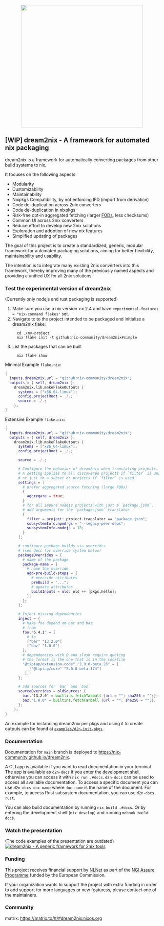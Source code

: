 <p align="center">
<img width="400" src="https://gist.githubusercontent.com/DavHau/755fed3774e89c0b9b8953a0a25309fa/raw/e2a12a60ae49aa5eb11b42775abdd1652dbe63c0/dream2nix-01.png">
</p>

## [WIP] dream2nix - A framework for automated nix packaging

dream2nix is a framework for automatically converting packages from other build systems to nix.

It focuses on the following aspects:

- Modularity
- Customizability
- Maintainability
- Nixpkgs Compatibility, by not enforcing IFD (import from derivation)
- Code de-duplication across 2nix converters
- Code de-duplication in nixpkgs
- Risk-free opt-in aggregated fetching (larger [FODs](https://nixos.wiki/wiki/Glossary), less checksums)
- Common UI across 2nix converters
- Reduce effort to develop new 2nix solutions
- Exploration and adoption of new nix features
- Simplified updating of packages

The goal of this project is to create a standardized, generic, modular framework for automated packaging solutions, aiming for better flexibility, maintainability and usability.

The intention is to integrate many existing 2nix converters into this framework, thereby improving many of the previously named aspects and providing a unified UX for all 2nix solutions.

### Test the experimental version of dream2nix

(Currently only nodejs and rust packaging is supported)

1. Make sure you use a nix version >= 2.4 and have `experimental-features = "nix-command flakes"` set.
1. Navigate to to the project intended to be packaged and initialize a dream2nix flake:
    ```command
      cd ./my-project
      nix flake init -t github:nix-community/dream2nix#simple
    ```
1. List the packages that can be built
    ```command
      nix flake show
    ```


Minimal Example `flake.nix`:
```nix
{
  inputs.dream2nix.url = "github:nix-community/dream2nix";
  outputs = { self, dream2nix }:
    dream2nix.lib.makeFlakeOutputs {
      systems = ["x86_64-linux"];
      config.projectRoot = ./.;
      source = ./.;
    };
}
```

Extensive Example `flake.nix`:
```nix
{
  inputs.dream2nix.url = "github:nix-community/dream2nix";
  outputs = { self, dream2nix }:
    dream2nix.lib.makeFlakeOutputs {
      systems = ["x86_64-linux"];
      config.projectRoot = ./.;

      source = ./.;

      # Configure the behavior of dream2nix when translating projects.
      # A setting applies to all discovered projects if `filter` is unset,
      # or just to a subset or projects if `filter` is used.
      settings = [
        # prefer aggregated source fetching (large FODs)
        {
          aggregate = true;
        }
        # for all impure nodejs projects with just a `package.json`,
        # add arguments for the `package-json` translator
        {
          filter = project: project.translator == "package-json";
          subsystemInfo.npmArgs = "--legacy-peer-deps";
          subsystemInfo.nodejs = 18;
        }
      ];

      # configure package builds via overrides
      # (see docs for override system below)
      packageOverrides = {
        # name of the package
        package-name = {
          # name the override
          add-pre-build-steps = {
            # override attributes
            preBuild = "...";
            # update attributes
            buildInputs = old: old ++ [pkgs.hello];
          };
        };
      };

      # Inject missing dependencies
      inject = {
        # Make foo depend on bar and baz
        # from
        foo."6.4.1" = [
          # to
          ["bar" "13.2.0"]
          ["baz" "1.0.0"]
        ];
        # dependencies with @ and slash require quoting
        # the format is the one that is in the lockfile
        "@tiptap/extension-code"."2.0.0-beta.26" = [
           ["@tiptap/core" "2.0.0-beta.174"]
         ];
      };

      # add sources for `bar` and `baz`
      sourceOverrides = oldSources: {
        bar."13.2.0" = builtins.fetchTarball {url = ""; sha256 = "";};
        baz."1.0.0" = builtins.fetchTarball {url = ""; sha256 = "";};
      };
    };
}
```

An example for instancing dream2nix per pkgs and using it to create outputs can be found at [`examples/d2n-init-pkgs`](./examples/d2n-init-pkgs/flake.nix).

### Documentation

Documentation for `main` branch is deployed to https://nix-community.github.io/dream2nix.

A CLI app is available if you want to read documentation in your terminal.
The app is available as `d2n-docs` if you enter the development shell, otherwise you can access it with `nix run .#docs`.
`d2n-docs` can be used to access all available documentation.
To access a specific document you can use `d2n-docs doc-name` where `doc-name` is the name of the document.
For example, to access Rust subsystem documentation, you can use `d2n-docs rust`.

You can also build documentation by running `nix build .#docs`.
Or by entering the development shell (`nix develop`) and running `mdbook build docs`.

### Watch the presentation

(The code examples of the presentation are outdated)
[![dream2nix - A generic framework for 2nix tools](https://gist.githubusercontent.com/DavHau/755fed3774e89c0b9b8953a0a25309fa/raw/3c8b2c56f5fca3bf5c343ffc179136eef39d4d6a/dream2nix-youtube-talk.png)](https://www.youtube.com/watch?v=jqCfHMvCsfQ)

### Funding

This project receives financial support by [NLNet](https://nlnet.nl/) as part of the [NGI Assure Programme](https://nlnet.nl/assure/) funded by the European Commission.

If your organization wants to support the project with extra funding in order to add support for more languages or new featuress, please contact one of the maintainers.

### Community

matrix: https://matrix.to/#/#dream2nix:nixos.org

